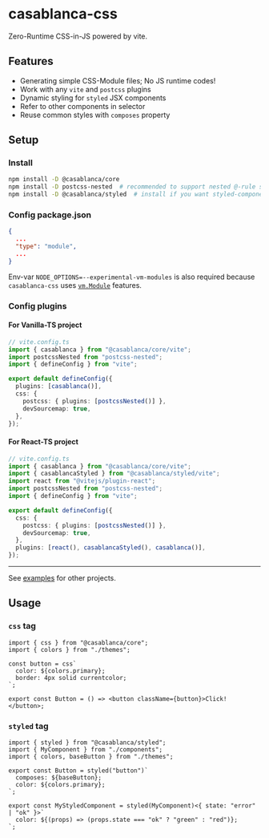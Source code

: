 # casablanca-css

Zero-Runtime CSS-in-JS powered by vite.

## Features

- Generating simple CSS-Module files; No JS runtime codes!
- Work with any `vite` and `postcss` plugins
- Dynamic styling for `styled` JSX components
- Refer to other components in selector
- Reuse common styles with `composes` property

## Setup

### Install

```sh
npm install -D @casablanca/core
npm install -D postcss-nested  # recommended to support nested @-rule syntax
npm install -D @casablanca/styled  # install if you want styled-components-like API
```

### Config package.json

```json
{
  ...
  "type": "module",
  ...
}
```

Env-var `NODE_OPTIONS=--experimental-vm-modules` is also required because `casablanca-css` uses [`vm.Module`](https://nodejs.org/api/vm.html#class-vmmodule) features.

### Config plugins

#### For Vanilla-TS project

```ts
// vite.config.ts
import { casablanca } from "@casablanca/core/vite";
import postcssNested from "postcss-nested";
import { defineConfig } from "vite";

export default defineConfig({
  plugins: [casablanca()],
  css: {
    postcss: { plugins: [postcssNested()] },
    devSourcemap: true,
  },
});
```

#### For React-TS project

```ts
// vite.config.ts
import { casablanca } from "@casablanca/core/vite";
import { casablancaStyled } from "@casablanca/styled/vite";
import react from "@vitejs/plugin-react";
import postcssNested from "postcss-nested";
import { defineConfig } from "vite";

export default defineConfig({
  css: {
    postcss: { plugins: [postcssNested()] },
    devSourcemap: true,
  },
  plugins: [react(), casablancaStyled(), casablanca()],
});
```

---

See [examples](/examples/) for other projects.

## Usage

### `css` tag

```tsx
import { css } from "@casablanca/core";
import { colors } from "./themes";

const button = css`
  color: ${colors.primary};
  border: 4px solid currentcolor;
`;

export const Button = () => <button className={button}>Click!</button>;
```

### `styled` tag

```tsx
import { styled } from "@casablanca/styled";
import { MyComponent } from "./components";
import { colors, baseButton } from "./themes";

export const Button = styled("button")`
  composes: ${baseButton};
  color: ${colors.primary};
`;

export const MyStyledComponent = styled(MyComponent)<{ state: "error" | "ok" }>`
  color: ${(props) => (props.state === "ok" ? "green" : "red")};
`;
```
